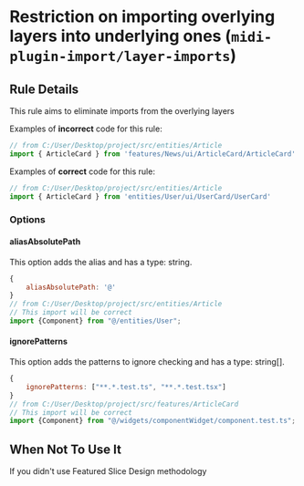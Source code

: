 # Restriction on importing overlying layers into underlying ones (`midi-plugin-import/layer-imports`)

<!-- end auto-generated rule header -->


## Rule Details

This rule aims to eliminate imports from the overlying layers

Examples of **incorrect** code for this rule:

```js
// from C:/User/Desktop/project/src/entities/Article
import { ArticleCard } from 'features/News/ui/ArticleCard/ArticleCard'

```

Examples of **correct** code for this rule:

```js
// from C:/User/Desktop/project/src/entities/Article
import { ArticleCard } from 'entities/User/ui/UserCard/UserCard'

```

### Options


#### aliasAbsolutePath
This option adds the alias and has a type: string.

```js
{
    aliasAbsolutePath: '@'
}
// from C:/User/Desktop/project/src/entities/Article
// This import will be correct
import {Component} from "@/entities/User";
```

#### ignorePatterns
This option adds the patterns to ignore checking and has a type: string[].

```js
{
    ignorePatterns: ["**.*.test.ts", "**.*.test.tsx"]
}
// from C:/User/Desktop/project/src/features/ArticleCard
// This import will be correct
import {Component} from "@/widgets/componentWidget/component.test.ts";
```

## When Not To Use It

If you didn't use Featured Slice Design  methodology 
